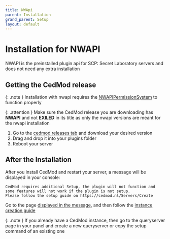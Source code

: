 ```yaml
---
title: NWApi
parent: Installation
grand_parent: Setup
layout: default
---
```


# Installation for NWAPI

NWAPI is the preinstalled plugin api for SCP: Secret Laboratory servers and does not need any extra installation

## Getting the CedMod release

{: .note }
Installation with nwapi requires the [NWAPIPermissionSystem](https://github.com/CedModV2/NWAPIPermissionSystem) to function properly

{: .attention }
Make sure the CedMod release you are downloading has **NWAPI** and not **EXILED** in its title as only the nwapi versions are meant for the nwapi installation

1. Go to the [cedmod releases tab](https://github.com/CedModV2/CedMod/releases) and download your desired version
2. Drag and drop it into your plugins folder
3. Reboot your server

## After the Installation

After you install CedMod and restart your server, a message will be displayed in your console:
```
CedMod requires additional Setup, the plugin will not function and some features will not work if the plugin is not setup.
Please follow the setup guide on https://cedmod.nl/Servers/Create
```

Go to the page [displayed in the message](https://cedmod.nl/Servers/Create),
and then follow the [instance creation guide](https://docs.cedmod.nl/docs/Setup/Instance/create.html)

{: .note }
If you already have a CedMod instance, then go to the queryserver page in your panel and create a new queryserver or copy the setup command of an existing one
